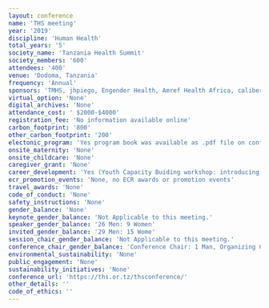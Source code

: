 ```yaml
---
layout: conference 
name: 'THS meeting'
year: '2019'
discipline: 'Human Health'
total_years: '5'
society_name: 'Tanzania Health Summit'
society_members: '600'
attendees: '400'
venue: 'Dodoma, Tanzania'
frequency: 'Annual'
sponsors: 'TMHS, jhpiego, Engender Health, Amref Health Africa, caliber, IMA world helath, SHOPD plus, medicopres, Powecomputers, The Agha Khan hospital, T-MARC Tanzania'
virtual_option: 'None'
digital_archives: 'None'
attendance_cost: ' $2000-$4000'
registration_fee: 'No information available online'
carbon_footprint: '800'
other_carbon_footprint: '200'
electonic_program: 'Yes program book was available as .pdf file on conference website.'
onsite_maternity: 'None'
onsite_childcare: 'None'
caregiver_grant: 'None'
career_development: 'Yes (Youth Capacity Buiding workshop: introducing youth to the latest trends worldwide in leadership, entrepreneurship, promotion, CV writing and personality development techniques. The workshop aims to strengthen capacity of young generation to take action on their personal development and to contribute towards the achievement of the national development vision 2025. It will also provide a platform to allow young people to express their expectations in leadership, job creation etc.) '
ecr_promotion_events: 'None, no ECR awards or promotion events'
travel_awards: 'None'
code_of_conduct: 'None'
safety_instructions: 'None'
gender_balance: 'None'
keynote_gender_balance: 'Not Applicable to this meeting.'
speaker_gender_balance: '26 Men: 9 Women'
invited_gender_balance: '29 Men: 15 Wome'
session_chair_gender_balance: 'Not Applicable to this meeting.'
conference_chair_gender_balance: 'Conference Chair: 1 Man, Organizing Committee: chair: 1 Man, members: 8 Men: 4 Women, Board memebrs: 6 Men: 2 Women'
environmental_sustainability: 'None'
public_engagement: 'None'
sustainability_initiatives: 'None'
conference_url: 'https://ths.or.tz/thsconference/'
other_details: ''
code_of_ethics: ''
---
```

